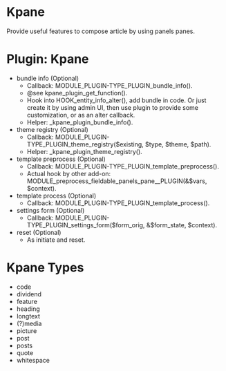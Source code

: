 Kpane
=====
Provide useful features to compose article by using panels panes.

Plugin: Kpane
=============

* bundle info (Optional)
    - Callback: MODULE_PLUGIN-TYPE_PLUGIN_bundle_info().
    - @see kpane_plugin_get_function().
    - Hook into HOOK_entity_info_alter(), add bundle in code.
    Or just create it by using admin UI, then use plugin to provide some customization, or as an alter callback.
    - Helper: _kpane_plugin_bundle_info().
* theme registry (Optional)
    - Callback: MODULE_PLUGIN-TYPE_PLUGIN_theme_registry($existing, $type, $theme, $path).
    - Helper: _kpane_plugin_theme_registry().
* template preprocess (Optional)
    - Callback: MODULE_PLUGIN-TYPE_PLUGIN_template_preprocess().
    - Actual hook by other add-on: MODULE_preprocess_fieldable_panels_pane__PLUGIN(&$vars, $context).
* template process (Optional)
    - Callback: MODULE_PLUGIN-TYPE_PLUGIN_template_process().
* settings form (Optional)
    - Callback: MODULE_PLUGIN-TYPE_PLUGIN_settings_form($form_orig, &$form_state, $context).
* reset (Optional)
    - As initiate and reset.

Kpane Types
===========
* code
* dividend
* feature
* heading
* longtext
* (?)media
* picture
* post
* posts
* quote
* whitespace
